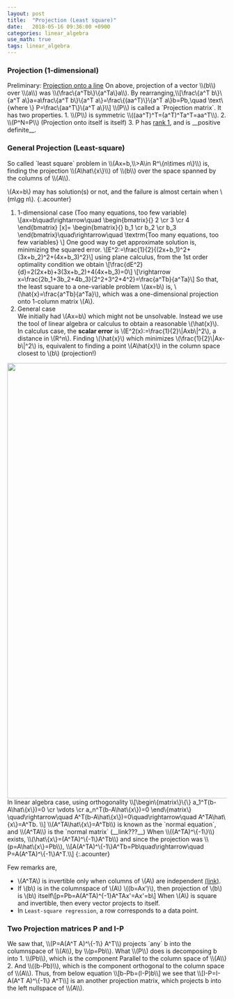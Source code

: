 ```yaml
---
layout: post
title:  "Projection (Least square)"
date:   2018-05-16 09:36:00 +0900
categories: linear_algebra
use_math: true
tags: linear_algebra
---
```



<h3 id="one-dim-proj">Projection (1-dimensional)</h3>
Preliminary: <a href="{{site.url}}/analysis/2018/04/03/vector-projection.html#proj_on_line" target="_blank">Projection onto a line</a>  
On above, projection of a vector \\(b\\) over \\(a\\) was \\(\frac\{a^Tb\}\{a^Ta\}a\\).
By rearranging,\\[\frac\{a^T b\}\{a^T a\}a=a\frac\{a^T b\}\{a^T a\}=\frac\{(aa^T)\}\{a^T a\}b=Pb,\quad \text\{where  \} P=\frac\{aa^T\}\{a^T a\}\\]
\\(P\\) is called a `Projection matrix`. It has two properties.
1. \\(P\\) is symmetric \\((aa^T)^T=(a^T)^Ta^T=aa^T\\).
2. \\(P^N=P\\) (Projection onto itself is itself)
3. P has <a href="{{site.url}}/linear_algebra/2018/05/09/rank.html#rank_bottleneck" target="_blank">rank 1</a>, and is __positive definite__.

<h3 id="least_square">General Projection (Least-square)</h3>
So called `least square` problem in \\(Ax=b,\\>A\in R^\{n\times n\}\\) is, finding the projection \\(A\hat\{x\}\\) of \\(b\\) over the space spanned by the columns of \\(A\\).

\\(Ax=b\\) may has solution(s) or not, and the failure is almost certain when \\(m\gg n\\). 
{:.acounter}
1. 1-dimensional case (Too many equations, too few variable)  
\\[ax=b\quad\rightarrow\quad
\begin\{bmatrix\}\{\}
2 \cr 3 \cr 4
\end\{bmatrix\}
[x\]=
\begin\{bmatrix\}\{\}
b_1 \cr b_2 \cr b_3
\end\{bmatrix\}\quad\rightarrow\quad
\textrm\{Too many equations, too few variables\}
\\]
One good way to get approximate solution is, minimizing the squared error.
\\[E^2:=\frac\{1\}\{2\}\{(2x+b_1)^2+(3x+b_2)^2+(4x+b_3)^2\}\\]
using plane calculus, from the 1st order optimality condition we obtain
\\[\frac\{dE^2\}\{d\}=2(2x+b)+3(3x+b_2)+4(4x+b_3)=0\\]
\\[\rightarrow x=\frac\{2b_1+3b_2+4b_3\}\{2^2+3^2+4^2\}=\frac\{a^Tb\}\{a^Ta\}\\]
So that, the least square to a one-variable problem \\(ax=b\\) is, \\(\hat\{x\}=\frac\{a^Tb\}\{a^Ta\}\\), which was a one-dimensional projection onto 1-column matrix \\(A\\).
2. General case  
We initially had \\(Ax=b\\) which might not be unsolvable. Instead we use the tool of linear algebra or calculus to obtain a reasonable \\(\hat\{x\}\\).  
In calculus case, the __scalar error__ is \\(E^2(x):=\frac\{1\}\{2\}\\|Axb\\|^2\\), a distance in \\(R^n\\).
Finding \\(\hat\{x\}\\) which minimizes \\(\frac\{1\}\{2\}\\|Ax-b\\|^2\\) is, equivalent to finding a point \\(A\hat\{x\}\\) in the column space closest to \\(b\\) (projection!) <br/>
<img src="{{ site.url }}/nailbrainz.github.io/images/math/linear_alg/general_proj.jpg" width="1000" class="center"/>  
In linear algebra case, using orthogonality
\\[\begin\{matrix\}\{\}
a_1^T(b-A\hat\{x\})=0 \cr \vdots \cr a_n^T(b-A\hat\{x\})=0 
\end\{matrix\}
\quad\rightarrow\quad A^T(b-A\hat\{x\})=0\quad\rightarrow\quad A^TA\hat\{x\}=A^Tb.
\\] \\(A^TA\hat\{x\}=A^Tb\\) is known as the `normal equation`, and \\(A^TA\\) is the `normal matrix` (__link???__)  
When \\((A^TA)^\{-1\}\\) exists, \\(\hat\{x\}=(A^TA)^\{-1\}A^Tb\\) and since the projection was \\(p=A\hat\{x\}=Pb\\),
\\[A(A^TA)^\{-1\}A^Tb=Pb\quad\rightarrow\quad P=A(A^TA)^\{-1\}A^T.\\]
{:.acounter}
  
Few remarks are,  
* \\(A^TA\\) is invertible only when columns of \\(A\\) are independent <a href="{{site.url}}/linear_algebra/2018/05/10/cross-prod-mat.html" target="_blank">(link)</a>.
* If \\(b\\) is in the columnspace of \\(A\\) \\((b=Ax')\\), then projection of \\(b\\) is \\(b\\) itself\\[p=Pb=A(A^TA)^\{-1\}A^TAx'=Ax'=b\\] When \\(A\\) is square and invertible, then every vector projects to itself.
* In `Least-square regression`, a row corresponds to a data point.
<h3 id="other_proj_mat">Two Projection matrices P and I-P</h3>
We saw that, \\(P=A(A^T A)^\{-1\} A^T\\) projects `any` b into the columnspace of \\(A\\), by \\(p=Pb\\).
What \\(P\\) does is decomposing b into
1. \\(Pb\\), which is the component Parallel to the column space of \\(A\\)
2. And \\((b-Pb)\\), which is the component orthogonal to the column space of \\(A\\).
Thus, from below equation
\\[b-Pb=(I-P)b\\]
we see that 
\\[I-P=I-A(A^T A)^\{-1\} A^T\\]
is an another projection matrix, which projects b into the left nullspace of \\(A\\).
